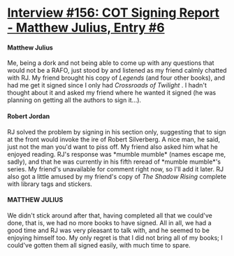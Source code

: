 # [Interview #156: COT Signing Report - Matthew Julius, Entry #6](https://www.theoryland.com/intvmain.php?i=156#6)

#### Matthew Julius

Me, being a dork and not being able to come up with any questions that would not be a RAFO, just stood by and listened as my friend calmly chatted with RJ. My friend brought his copy of
*Legends*
(and four other books), and had me get it signed since I only had
*Crossroads of Twilight*
. I hadn't thought about it and asked my friend where he wanted it signed (he was planning on getting all the authors to sign it...).

#### Robert Jordan

RJ solved the problem by signing in his section only, suggesting that to sign at the front would invoke the ire of Robert Silverberg. A nice man, he said, just not the man you'd want to piss off. My friend also asked him what he enjoyed reading. RJ's response was \*mumble mumble\* (names escape me, sadly), and that he was currently in his fifth reread of \*mumble mumble\*'s series. My friend's unavailable for comment right now, so I'll add it later. RJ also got a little amused by my friend's copy of
*The Shadow Rising*
complete with library tags and stickers.

#### MATTHEW JULIUS

We didn't stick around after that, having completed all that we could've done, that is, we had no more books to have signed. All in all, we had a good time and RJ was very pleasant to talk with, and he seemed to be enjoying himself too. My only regret is that I did not bring all of my books; I could've gotten them all signed easily, with much time to spare.

